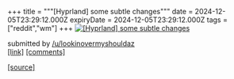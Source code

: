 +++
title = """[Hyprland] some subtle changes"""
date = 2024-12-05T23:29:12.000Z
expiryDate = 2024-12-05T23:29:12.000Z
tags = ["reddit","wm"]
+++
[![[Hyprland] some subtle changes](https://b.thumbs.redditmedia.com/bx9P4c6yUCaIVvCO1vFPk4hT8kbMhMrk7A_AS8BKnmo.jpg "[Hyprland] some subtle changes")](https://www.reddit.com/r/unixporn/comments/1h7n546/hyprland_some_subtle_changes/)

submitted by [/u/lookinovermyshouldaz](https://www.reddit.com/user/lookinovermyshouldaz)  
[\[link\]](https://www.reddit.com/gallery/1h7n546) [\[comments\]](https://www.reddit.com/r/unixporn/comments/1h7n546/hyprland_some_subtle_changes/)

[[source]](https://www.reddit.com/r/unixporn/comments/1h7n546/hyprland_some_subtle_changes/)

